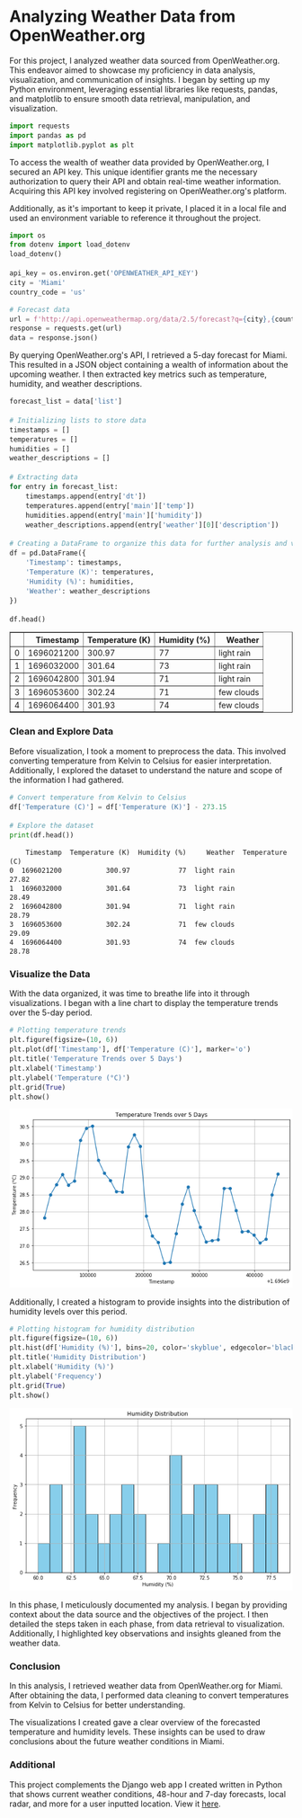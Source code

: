 # Analyzing Weather Data from OpenWeather.org

For this project, I analyzed weather data sourced from OpenWeather.org. This endeavor aimed to showcase my proficiency in data analysis, visualization, and communication of insights. I began by setting up my Python environment, leveraging essential libraries like requests, pandas, and matplotlib to ensure smooth data retrieval, manipulation, and visualization.


```python
import requests
import pandas as pd
import matplotlib.pyplot as plt
```

To access the wealth of weather data provided by OpenWeather.org, I secured an API key. This unique identifier grants me the necessary authorization to query their API and obtain real-time weather information. Acquiring this API key involved registering on OpenWeather.org's platform.

Additionally, as it's important to keep it private, I placed it in a local file and used an environment variable to reference it throughout the project.


```python
import os
from dotenv import load_dotenv
load_dotenv()

api_key = os.environ.get('OPENWEATHER_API_KEY')
city = 'Miami'
country_code = 'us'
```


```python
# Forecast data
url = f'http://api.openweathermap.org/data/2.5/forecast?q={city},{country_code}&cnt=40&appid={api_key}'
response = requests.get(url)
data = response.json()
```

By querying OpenWeather.org's API, I retrieved a 5-day forecast for Miami. This resulted in a JSON object containing a wealth of information about the upcoming weather. I then extracted key metrics such as temperature, humidity, and weather descriptions.


```python
forecast_list = data['list']

# Initializing lists to store data
timestamps = []
temperatures = []
humidities = []
weather_descriptions = []

# Extracting data
for entry in forecast_list:
    timestamps.append(entry['dt'])
    temperatures.append(entry['main']['temp'])
    humidities.append(entry['main']['humidity'])
    weather_descriptions.append(entry['weather'][0]['description'])

# Creating a DataFrame to organize this data for further analysis and visualization
df = pd.DataFrame({
    'Timestamp': timestamps,
    'Temperature (K)': temperatures,
    'Humidity (%)': humidities,
    'Weather': weather_descriptions
})

df.head()
```




<div>

<table border="1" class="dataframe">
  <thead>
    <tr style="text-align: right;">
      <th></th>
      <th>Timestamp</th>
      <th>Temperature (K)</th>
      <th>Humidity (%)</th>
      <th>Weather</th>
    </tr>
  </thead>
  <tbody>
    <tr>
      <td>0</td>
      <td>1696021200</td>
      <td>300.97</td>
      <td>77</td>
      <td>light rain</td>
    </tr>
    <tr>
      <td>1</td>
      <td>1696032000</td>
      <td>301.64</td>
      <td>73</td>
      <td>light rain</td>
    </tr>
    <tr>
      <td>2</td>
      <td>1696042800</td>
      <td>301.94</td>
      <td>71</td>
      <td>light rain</td>
    </tr>
    <tr>
      <td>3</td>
      <td>1696053600</td>
      <td>302.24</td>
      <td>71</td>
      <td>few clouds</td>
    </tr>
    <tr>
      <td>4</td>
      <td>1696064400</td>
      <td>301.93</td>
      <td>74</td>
      <td>few clouds</td>
    </tr>
  </tbody>
</table>
</div>



### Clean and Explore Data

Before visualization, I took a moment to preprocess the data. This involved converting temperature from Kelvin to Celsius for easier interpretation. Additionally, I explored the dataset to understand the nature and scope of the information I had gathered.


```python
# Convert temperature from Kelvin to Celsius
df['Temperature (C)'] = df['Temperature (K)'] - 273.15

# Explore the dataset
print(df.head())
```

        Timestamp  Temperature (K)  Humidity (%)     Weather  Temperature (C)
    0  1696021200           300.97            77  light rain            27.82
    1  1696032000           301.64            73  light rain            28.49
    2  1696042800           301.94            71  light rain            28.79
    3  1696053600           302.24            71  few clouds            29.09
    4  1696064400           301.93            74  few clouds            28.78


### Visualize the Data

With the data organized, it was time to breathe life into it through visualizations. I began with a line chart to display the temperature trends over the 5-day period.


```python
# Plotting temperature trends
plt.figure(figsize=(10, 6))
plt.plot(df['Timestamp'], df['Temperature (C)'], marker='o')
plt.title('Temperature Trends over 5 Days')
plt.xlabel('Timestamp')
plt.ylabel('Temperature (°C)')
plt.grid(True)
plt.show()
```


![png](output_10_0.png)


Additionally, I created a histogram to provide insights into the distribution of humidity levels over this period.


```python
# Plotting histogram for humidity distribution
plt.figure(figsize=(10, 6))
plt.hist(df['Humidity (%)'], bins=20, color='skyblue', edgecolor='black')
plt.title('Humidity Distribution')
plt.xlabel('Humidity (%)')
plt.ylabel('Frequency')
plt.grid(True)
plt.show()
```


![png](output_12_0.png)


In this phase, I meticulously documented my analysis. I began by providing context about the data source and the objectives of the project. I then detailed the steps taken in each phase, from data retrieval to visualization. Additionally, I highlighted key observations and insights gleaned from the weather data.

### Conclusion

In this analysis, I retrieved weather data from OpenWeather.org for Miami. After obtaining the data, I performed data cleaning to convert temperatures from Kelvin to Celsius for better understanding.

The visualizations I created gave a clear overview of the forecasted temperature and humidity levels. These insights can be used to draw conclusions about the future weather conditions in Miami.


### Additional

This project complements the Django web app I created written in Python that shows current weather conditions, 48-hour and 7-day forecasts, local radar, and more for a user inputted location. View it [here](https://weather-forecast-ericnbello.herokuapp.com).
